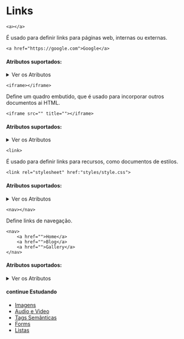 # Links
`<a></a>`

É usado para definir links para páginas web, internas ou externas.

	<a href="https://google.com">Google</a>

#### Atributos suportados:
<details>
	<summary>Ver os Atributos</summary>
		- Atributos Globais;
		- Eventos;
		- download;
		- href;
		- hreflang;
		- media;
		- ping;
		- referrerpolicy;
		- rel;
		- target;
		- type;
</details>

`<iframe></iframe>`

Define um quadro embutido, que é usado para incorporar outros documentos ai HTML.

	<iframe src="" title=""></iframe>

#### Atributos suportados:
<details>
	<summary>Ver os Atributos</summary>
		- Atributos Globais;
		- Eventos;
		- allow;
		- allowfullscreen;
		- allowpaymentrequest;
		- height;
		- loading;
		- name;
		- referrerpolicy;
		- sandbox;
		- src;
		- srcdoc;
		- width;
</details>

`<link>` 

É usado para definir links para recursos, como documentos de estilos.

	<link rel="stylesheet" href:"styles/style.css">

#### Atributos suportados:
<details>
	<summary>Ver os Atributos</summary>
		- Atributos Globais;
		- Eventos;
		- Crossorigin;
		- href;
		- media;
		- referrerpolicy;
		- rel;
		- sizes;
		- title;
		- type;
</details>

`<nav></nav>`

Define links de navegação.

	<nav>
		<a href="">Home</a>
		<a href="">Blog</a>
		<a href="">Gallery</a>
	</nav>
	
#### Atributos suportados:
<details>
	<summary>Ver os Atributos</summary>
		- Atributos Globais;
		- Eventos;
</details>

#### continue Estudando
- <a href="https://github.com/wesleybertipaglia/html-para-iniciantes/blob/main/5.%20Imagens.md">Imagens</a>
- <a href="https://github.com/wesleybertipaglia/html-para-iniciantes/blob/main/6.%20Audio%20e%20Video.md">Audio e Video</a>
- <a href="https://github.com/wesleybertipaglia/html-para-iniciantes/blob/main/7.%20Tags%20Semanticas.md">Tags Semânticas</a>
- <a href="https://github.com/wesleybertipaglia/html-para-iniciantes/blob/main/8.%20Forms.md">Forms</a>
- <a href="https://github.com/wesleybertipaglia/html-para-iniciantes/blob/main/9.%20Listas.md">Listas</a>
